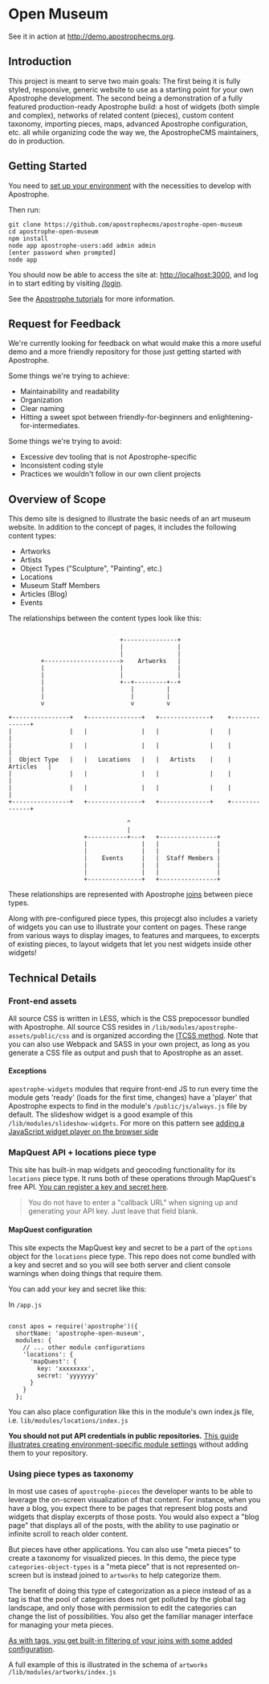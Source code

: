 # Open Museum

See it in action at http://demo.apostrophecms.org.

## Introduction

This project is meant to serve two main goals: The first being it is fully styled, responsive, generic website to use as a starting point for your own Apostrophe development. The second being a demonstration of a fully featured production-ready Apostrophe build: a host of widgets (both simple and complex), networks of related content (pieces), custom content taxonomy, importing pieces, maps, advanced Apostrophe configuration, etc. all while organizing code the way we, the ApostropheCMS maintainers, do in production.

## Getting Started

You need to [set up your environment](https://apostrophecms.org/docs/tutorials/getting-started/setting-up-your-environment.html) with the necessities to develop with Apostrophe.

Then run:

```
git clone https://github.com/apostrophecms/apostrophe-open-museum
cd apostrophe-open-museum
npm install
node app apostrophe-users:add admin admin
[enter password when prompted]
node app
```

You should now be able to access the site at: [http://localhost:3000](http://localhost:3000), and log in to start editing by visiting [/login](http://localhost:3000/login).

See the [Apostrophe tutorials](https://apostrophecms.org/docs/tutorials/getting-started/index.html) for more information.

## Request for Feedback

We're currently looking for feedback on what would make this a more useful demo and a more friendly repository for those just getting started with Apostrophe.

Some things we're trying to achieve:
- Maintainability and readability
- Organization
- Clear naming
- Hitting a sweet spot between friendly-for-beginners and enlightening-for-intermediates.

Some things we're trying to avoid:
- Excessive dev tooling that is not Apostrophe-specific
- Inconsistent coding style
- Practices we wouldn't follow in our own client projects

## Overview of Scope

This demo site is designed to illustrate the basic needs of an art museum website. In addition to the concept of pages, it includes the following content types:

- Artworks
- Artists
- Object Types ("Sculpture", "Painting", etc.)
- Locations
- Museum Staff Members
- Articles (Blog)
- Events

The relationships between the content types look like this:

```

                               +---------------+
                               |               |
                               |               |
         +--------------------->    Artworks   |
         |                     |               |
         |                     |               |
         |                     +--+---------+--+
         |                        |         |
         |                        |         |
         v                        v         v
   
+----------------+   +---------------+   +--------------+    +--------------+
|                |   |               |   |              |    |              |
|                |   |               |   |              |    |              |
|  Object Type   |   |   Locations   |   |   Artists    |    |   Articles   |
|                |   |               |   |              |    |              |
|                |   |               |   |              |    |              |
+----------------+   +---------------+   +--------------+    +--------------+

                                 ^
                                 |
                     +-----------+---+   +----------------+
                     |               |   |                |
                     |               |   |                |
                     |    Events     |   |  Staff Members |
                     |               |   |                |
                     |               |   |                |
                     +---------------+   +----------------+

```

These relationships are represented with Apostrophe [joins](https://apostrophecms.org/docs/tutorials/getting-started/schema-guide.html#code-join-by-array-code) between piece types.

Along with pre-configured piece types, this projecgt also includes a variety of widgets you can use to illustrate your content on pages. These range from various ways to display images, to features and marquees, to excerpts of existing pieces, to layout widgets that let you nest widgets inside other widgets!

## Technical Details

### Front-end assets
All source CSS is written in LESS, which is the CSS prepocessor bundled with Apostrophe. All source CSS resides in `/lib/modules/apostrophe-assets/public/css` and is organized according the [ITCSS method](https://www.xfive.co/blog/itcss-scalable-maintainable-css-architecture/). Note that you can also use Webpack and SASS in your own project, as long as you generate a CSS file as output and push that to Apostrophe as an asset.

#### Exceptions
`apostrophe-widgets` modules that require front-end JS to run every time the module gets 'ready' (loads for the first time, changes) have a 'player' that Apostrophe expects to find in the module's `/public/js/always.js` file by default. The slideshow widget is a good example of this  `/lib/modules/slideshow-widgets`. For more on this pattern see [adding a JavaScript widget player on the browser side](https://apostrophecms.org/docs/tutorials/getting-started/custom-widgets.html#adding-a-java-script-widget-player-on-the-browser-side)

### MapQuest API + locations piece type
This site has built-in map widgets and geocoding functionality for its `locations` piece type. It runs both of these operations through MapQuest's free API. [You can register a key and secret here](https://developer.mapquest.com/plan_purchase/steps/business_edition/business_edition_free/register).

> You do not have to enter a "callback URL" when signing up and generating your API key. Just leave that field blank.

#### MapQuest configuration
This site expects the MapQuest key and secret to be a part of the `options` object for the `locations` piece type. This repo does not come bundled with a key and secret and so you will see both server and client console warnings when doing things that require them.

You can add your key and secret like this:

In `/app.js`

```

const apos = require('apostrophe')({
  shortName: 'apostrophe-open-museum',
  modules: {
    // ... other module configurations
    'locations': {
      'mapQuest': {
        key: 'xxxxxxxx',
        secret: 'yyyyyyy'
      }
    }
  };
```

You can also place configuration like this in the module's own index.js file, i.e. `lib/modules/locations/index.js`

**You should not put API credentials in public repositories.** [This guide illustrates creating environment-specific module settings](https://apostrophecms.org/docs/tutorials/getting-started/settings.html#changing-the-value-for-a-specific-server-only) without adding them to your repository.

### Using piece types as taxonomy

In most use cases of `apostrophe-pieces` the developer wants to be able to leverage the on-screen visualization of that content. For instance, when you have a blog, you expect there to be pages that represent blog posts and widgets that display excerpts of those posts. You would also expect a "blog page" that displays all of the posts, with the ability to use paginatio or infinite scroll to reach older content.

But pieces have other applications. You can also use "meta pieces" to create a taxonomy for visualized pieces. In this demo, the piece type `categories-object-types` is a "meta piece" that is not represented on-screen but is instead joined to `artworks` to help categorize them.

The benefit of doing this type of categorization as a piece instead of as a tag is that the pool of categories does not get polluted by the global tag landscape, and only those with permission to edit the categories can change the list of possibilities. You also get the familiar manager interface for managing your meta pieces.

[As with tags, you get built-in filtering of your joins with some added configuration](https://apostrophecms.org/docs/tutorials/intermediate/cursors.html#filtering-joins-browsing-profiles-by-market).

A full example of this is illustrated in the schema of `artworks` `/lib/modules/artworks/index.js`


